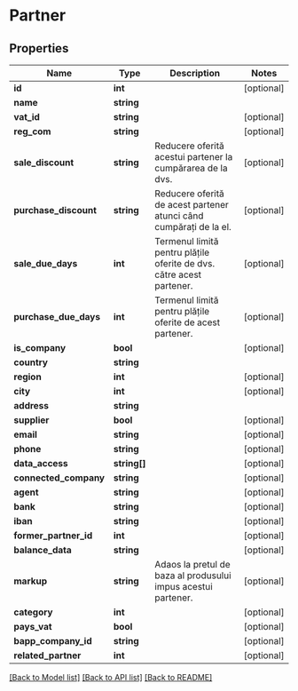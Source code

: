 # Partner

## Properties
Name | Type | Description | Notes
------------ | ------------- | ------------- | -------------
**id** | **int** |  | [optional] 
**name** | **string** |  | 
**vat_id** | **string** |  | [optional] 
**reg_com** | **string** |  | [optional] 
**sale_discount** | **string** | Reducere oferită acestui partener la cumpărarea de la dvs. | [optional] 
**purchase_discount** | **string** | Reducere oferită de acest partener atunci când cumpărați de la el. | [optional] 
**sale_due_days** | **int** | Termenul limită pentru plățile oferite de dvs. către acest partener. | [optional] 
**purchase_due_days** | **int** | Termenul limită pentru plățile oferite de acest partener. | [optional] 
**is_company** | **bool** |  | [optional] 
**country** | **string** |  | 
**region** | **int** |  | [optional] 
**city** | **int** |  | [optional] 
**address** | **string** |  | 
**supplier** | **bool** |  | [optional] 
**email** | **string** |  | [optional] 
**phone** | **string** |  | [optional] 
**data_access** | **string[]** |  | [optional] 
**connected_company** | **string** |  | [optional] 
**agent** | **string** |  | [optional] 
**bank** | **string** |  | [optional] 
**iban** | **string** |  | [optional] 
**former_partner_id** | **int** |  | [optional] 
**balance_data** | **string** |  | [optional] 
**markup** | **string** | Adaos la pretul de baza al produsului impus acestui partener. | [optional] 
**category** | **int** |  | [optional] 
**pays_vat** | **bool** |  | [optional] 
**bapp_company_id** | **string** |  | [optional] 
**related_partner** | **int** |  | [optional] 

[[Back to Model list]](../README.md#documentation-for-models) [[Back to API list]](../README.md#documentation-for-api-endpoints) [[Back to README]](../README.md)


